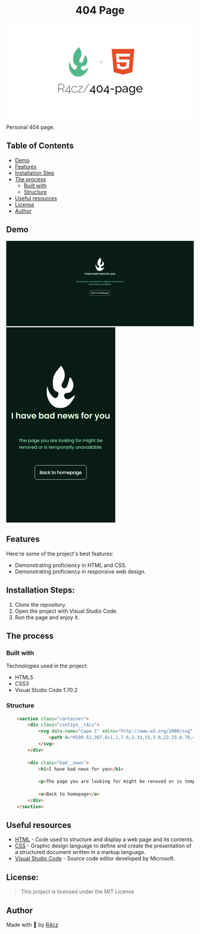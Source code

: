 <h1 align="center" id="title">404 Page</h1>

<p align="center"><img src="./resources/readme/404-page.png" alt="404-page-image"></p>

<p id="description">Personal 404 page.</p>

## Table of Contents

- [Demo](#demo)
- [Features](#features)
- [Installation Step](#installation-steps)
- [The process](#the-process)
  - [Built with](#built-with)
  - [Structure](#structure)
- [Useful resources](#useful-resources)
- [License](#license)
- [Author](#author)

## Demo

<img src="./resources/readme/1.png" alt="404-page-image-1">
<img src="./resources/readme/2.png" alt="404-page-image-2">
  
## Features

Here're some of the project's best features:

*   Demonstrating proficiency in HTML and CSS.
*   Demonstrating proficiency in responsive web design.

## Installation Steps:

1. Clone the repository.
2. Open the project with Visual Studio Code.
3. Run the page and enjoy it.

## The process 
### Built with

Technologies used in the project:

*   HTML5
*   CSS3
*   Visual Studio Code 1.70.2

### Structure

``` HTML
    <section class="container">
        <div class="isotipo__r4cz">
            <svg data-name="Capa 1" xmlns="http://www.w3.org/2000/svg" viewBox="0 0 422.5 633.75">
                <path d="M199.51,387.6c1.1,7.6,2.33,15,3.9,22.33,8.78,41.08,25.6,78.3,52.17,110.81a227.48,227.48,0,0,0,38.08,37.06,40,40,0,0,0,17.74,8c11.19,1.87,21.1-1.13,30-8.1,4.92-3.87,8.29-9,11.46-14.27,6-9.94,10.29-20.51,11.72-32.13,1-7.9,1.06-15.72-2.3-23.2a31.53,31.53,0,0,0-17.7-16.93,143.55,143.55,0,0,0-14.73-5.15c-8.47-2.35-15-7.42-20.86-13.77-12.17-13.21-18.77-29.17-22.64-46.49a246.71,246.71,0,0,1-5-36.82q-1.47-21-.85-42.09c.63-21.49,2.76-42.81,7.61-63.8a228.73,228.73,0,0,1,28.79-69.34c8.77-14.16,18.8-27.38,29.16-40.36,12.84-16.08,26.25-31.67,38.85-47.93q7.88-10.17,15.71-20.37c.27-.36.55-.71.8-1.09.77-1.12,1.48-1,2.37-.07a98.67,98.67,0,0,1,7,7.91c15.29,20,27.77,41.57,36.48,65.3A196.91,196.91,0,0,1,458,201.34a192.32,192.32,0,0,1,1.38,31.45,186.23,186.23,0,0,1-13.6,62.29c-4.77,11.77-11,22.79-17,33.94a192.67,192.67,0,0,0-13.59,30.42,57.17,57.17,0,0,0-3.15,18.11,42.09,42.09,0,0,0,9.4,26.6,44.42,44.42,0,0,0,16.68,13.41c12.89,5.78,25,4.07,36.28-4.22,7.6-5.6,13-13.16,17.35-21.52,5.47-10.54,9.63-21.63,13.44-32.87,6.25-18.43,11.08-37.29,16.1-56.09,2.55-9.52,5-19.07,7.56-28.6a25.65,25.65,0,0,1,3.27-7.71c3.06-4.6,6.63-6.08,12-5,.62.12,1.22.3,1.83.43a8.51,8.51,0,0,1,5.64,4.19,320.2,320.2,0,0,1,18.23,33.58A230,230,0,0,1,587.66,354a111.94,111.94,0,0,1-2.15,52.15c-4.37,15.2-9.75,29.94-18.2,43.37-7.2,11.44-16,21.39-27.38,28.75a69.55,69.55,0,0,1-22.76,9.45,54.22,54.22,0,0,1-8.55.87c-9.13.51-18.23,1.33-27.1,3.79-7.88,2.18-15.17,5.51-21.25,11.2a34.2,34.2,0,0,0-10.94,21c-3.62,27.6,14.89,53.7,41.86,59A56.48,56.48,0,0,0,529,578.08c10.93-5.67,21.74-11.56,32.16-18.14a244.61,244.61,0,0,0,36.31-28.4c3-2.77,6-5.44,9.07-8.1a17.9,17.9,0,0,1,2.69-1.78c.85-.5,1.37-.16,1.46.81a21.79,21.79,0,0,1-.38,7,142.81,142.81,0,0,1-7.44,22.1c-10.42,25-24.23,48.07-39.78,70.11a253.19,253.19,0,0,1-32,37.72c-20.55,19.58-43.51,35.44-70,45.82a152.42,152.42,0,0,1-39.26,9.91c-5.7.63-11.43,1-17.15,1.32a187.63,187.63,0,0,1-18.82.37c-13.34-.58-26.64-1.64-39.77-4.34a132.1,132.1,0,0,1-38.88-14.68,209.45,209.45,0,0,1-45.68-35.09,228.65,228.65,0,0,1-34.5-45.34,275.43,275.43,0,0,1-23.61-51.73A286.27,286.27,0,0,1,191,510.15a295.79,295.79,0,0,1-2.53-44.71c.28-11.22,1.17-22.41,2.49-33.57a349.79,349.79,0,0,1,7.56-41.64A5.06,5.06,0,0,1,199.51,387.6Z" transform="translate(-188.35 -83.2)"/>
            </svg>
        </div>

        <div class="bad__news">
            <h1>I have bad news for you</h1>

            <p>The page you are looking for might be renoved or is temporarily unavailable.</p>

            <a>Back to homepage</a>
        </div>
    </section>
```

## Useful resources

* [HTML](https://html.com/) - Code used to structure and display a web page and its contents.
* [CSS](https://www.w3.org/) - Graphic design language to define and create the presentation of a structured document written in a markup language.
* [Visual Studio Code](https://code.visualstudio.com/) - Source code editor developed by Microsoft.

## License:

> This project is licensed under the MIT License

## Author

Made with 💚 by [R4cz](https://www.linkedin.com/in/r4cz/)
